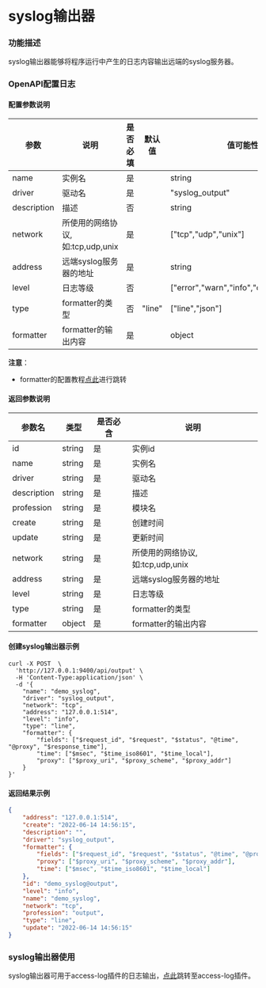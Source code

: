 # syslog输出器

### 功能描述

syslog输出器能够将程序运行中产生的日志内容输出远端的syslog服务器。



### OpenAPI配置日志

#### 配置参数说明

| 参数        | 说明                              | 是否必填 | 默认值 | 值可能性                                |
| ----------- | --------------------------------- | -------- | ------ | --------------------------------------- |
| name        | 实例名                            | 是       |        | string                                  |
| driver      | 驱动名                            | 是       |        | "syslog_output"                         |
| description | 描述                              | 否       |        | string                                  |
| network     | 所使用的网络协议, 如:tcp,udp,unix | 是       |        | ["tcp","udp","unix"]                    |
| address     | 远端syslog服务器的地址            | 是       |        | string                                  |
| level       | 日志等级                          | 否       |        | ["error","warn","info","debug","trace"] |
| type        | formatter的类型                   | 否       | "line" | ["line","json"]                         |
| formatter   | formatter的输出内容               | 是       |        | object                                  |

**注意**：

* formatter的配置教程[点此](/docs/apinto/formatter)进行跳转



#### 返回参数说明

| 参数名      | 类型   | 是否必含 | 说明                              |
| ----------- | ------ | -------- | --------------------------------- |
| id          | string | 是       | 实例id                            |
| name        | string | 是       | 实例名                            |
| driver      | string | 是       | 驱动名                            |
| description | string | 是       | 描述                              |
| profession  | string | 是       | 模块名                            |
| create      | string | 是       | 创建时间                          |
| update      | string | 是       | 更新时间                          |
| network     | string | 是       | 所使用的网络协议, 如:tcp,udp,unix |
| address     | string | 是       | 远端syslog服务器的地址            |
| level       | string | 是       | 日志等级                          |
| type        | string | 是       | formatter的类型                   |
| formatter   | object | 是       | formatter的输出内容               |



#### 创建syslog输出器示例

```shell
curl -X POST  \
  'http://127.0.0.1:9400/api/output' \
  -H 'Content-Type:application/json' \
  -d '{
	"name": "demo_syslog",
	"driver": "syslog_output",
	"network": "tcp",
	"address": "127.0.0.1:514",
	"level": "info",
	"type": "line",
	"formatter": {
		"fields": ["$request_id", "$request", "$status", "@time", "@proxy", "$response_time"],
		"time": ["$msec", "$time_iso8601", "$time_local"],
		"proxy": ["$proxy_uri", "$proxy_scheme", "$proxy_addr"]
	}
}'
```



#### 返回结果示例

```json
{
	"address": "127.0.0.1:514",
	"create": "2022-06-14 14:56:15",
	"description": "",
	"driver": "syslog_output",
	"formatter": {
		"fields": ["$request_id", "$request", "$status", "@time", "@proxy", "$response_time"],
		"proxy": ["$proxy_uri", "$proxy_scheme", "$proxy_addr"],
		"time": ["$msec", "$time_iso8601", "$time_local"]
	},
	"id": "demo_syslog@output",
	"level": "info",
	"name": "demo_syslog",
	"network": "tcp",
	"profession": "output",
	"type": "line",
	"update": "2022-06-14 14:56:15"
}
```



### syslog输出器使用

syslog输出器可用于access-log插件的日志输出，[点此](/docs/apinto/plugins/access_log.md)跳转至access-log插件。

